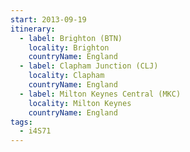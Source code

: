 ```yaml
---
start: 2013-09-19
itinerary:
  - label: Brighton (BTN)
    locality: Brighton
    countryName: England
  - label: Clapham Junction (CLJ)
    locality: Clapham
    countryName: England
  - label: Milton Keynes Central (MKC)
    locality: Milton Keynes
    countryName: England
tags:
  - i4S71
---
```

